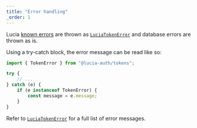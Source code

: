 ```yaml
---
title: "Error handling"
_order: 1
---
```


Lucia [known errors](/learn/basics/error-handling#known-errors) are thrown as [`LuciaTokenError`](/tokens/reference/luciatokenerror) and database errors are thrown as is.

Using a try-catch block, the error message can be read like so:

```ts
import { TokenError } from "@lucia-auth/tokens";

try {
	// ...
} catch (e) {
	if (e instanceof TokenError) {
		const message = e.message;
	}
}
```

Refer to [`LuciaTokenError`](/tokens/reference/luciatokenerror) for a full list of error messages.
